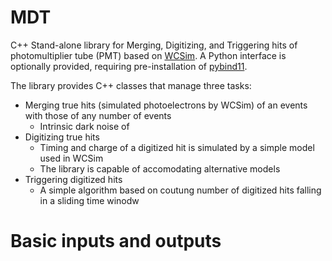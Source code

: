 # MDT
C++ Stand-alone library for Merging, Digitizing, and Triggering hits of photomultiplier tube (PMT) based on [WCSim](https://github.com/WCSim/WCSim). A Python interface is optionally provided, requiring pre-installation of [pybind11](https://pybind11.readthedocs.io/en/stable/installing.html).

The library provides C++ classes that manage three tasks:

 - Merging true hits (simulated photoelectrons by WCSim) of an events with those of any number of events
    - Intrinsic dark noise of 
 - Digitizing true hits
    - Timing and charge of a digitized hit is simulated by a simple model used in WCSim
    - The library is capable of accomodating alternative models 
 - Triggering digitized hits
    - A simple algorithm based on coutung number of digitized hits falling in a sliding time winodw
 
# Basic inputs and outputs
